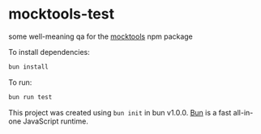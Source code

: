 # mocktools-test

some well-meaning qa for the [mocktools](https://www.npmjs.com/package/mocktools) npm package

To install dependencies:

```bash
bun install
```

To run:

```bash
bun run test
```

This project was created using `bun init` in bun v1.0.0. [Bun](https://bun.sh) is a fast all-in-one JavaScript runtime.
